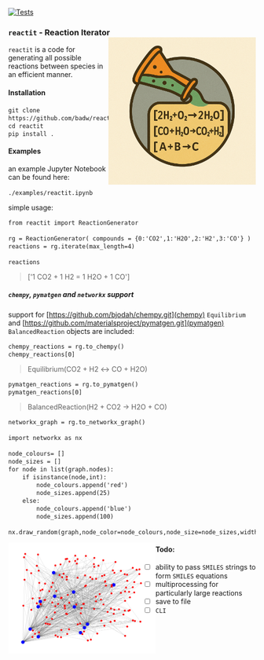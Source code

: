 [![Tests](https://github.com/badw/reactit/actions/workflows/tests.yml/badge.svg)](https://github.com/badw/reactit/actions/workflows/tests.yml)




### `reactit` -  **React**ion **It**erator <img src="./static/reactit.png" width="300" align="right" alt="Generated by ChatGPT">

`reactit` is a code for generating all possible reactions between species in an efficient manner.


#### Installation 

```
git clone https://github.com/badw/reactit.git 
cd reactit 
pip install . 
```

#### Examples 

an example Jupyter Notebook can be found here: 


`./examples/reactit.ipynb`


simple usage: 

```
from reactit import ReactionGenerator

rg = ReactionGenerator( compounds = {0:'CO2',1:'H2O',2:'H2',3:'CO'} )
reactions = rg.iterate(max_length=4)

reactions
```

> ['1 CO2 + 1 H2 = 1 H2O + 1 CO']


##### `chempy`, `pymatgen` and `networkx` support 

support for [https://github.com/bjodah/chempy.git](chempy) `Equilibrium` and [https://github.com/materialsproject/pymatgen.git](pymatgen) `BalancedReaction` objects are included: 

```
chempy_reactions = rg.to_chempy()
chempy_reactions[0]
```
> Equilibrium(CO2 + H2 ↔ CO + H2O)

```
pymatgen_reactions = rg.to_pymatgen()
pymatgen_reactions[0]
```
> BalancedReaction(H2 + CO2 -> H2O + CO)

```
networkx_graph = rg.to_networkx_graph()

import networkx as nx 

node_colours= []
node_sizes = []
for node in list(graph.nodes):
    if isinstance(node,int):
        node_colours.append('red')
        node_sizes.append(25)
    else:
        node_colours.append('blue')
        node_sizes.append(100)

nx.draw_random(graph,node_color=node_colours,node_size=node_sizes,width=0.1)
```
<img src="./static/networkx.png" width="300" align="left" alt="networkx graph generated from reactit">

#### Todo: 
- [ ] ability to pass `SMILES` strings to form `SMILES` equations 
- [ ] multiprocessing for particularly large reactions 
- [ ] save to file 
- [ ] `CLI`
